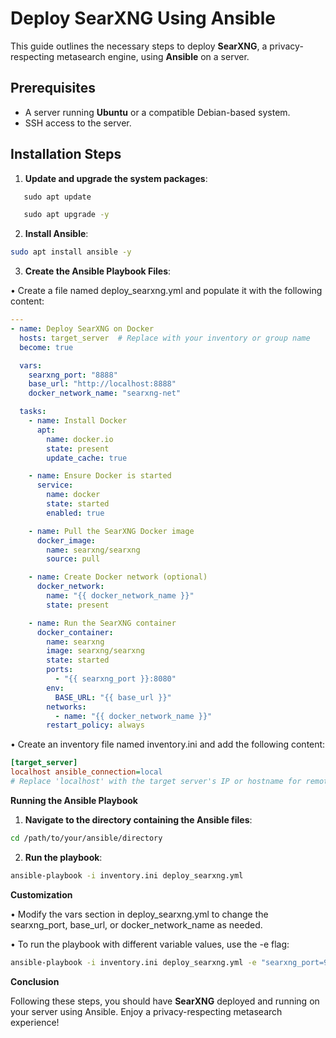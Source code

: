 # Deploy SearXNG Using Ansible

This guide outlines the necessary steps to deploy **SearXNG**, a privacy-respecting metasearch engine, using **Ansible** on a server.

## Prerequisites

- A server running **Ubuntu** or a compatible Debian-based system.
- SSH access to the server.

## Installation Steps

1. **Update and upgrade the system packages**:

``` bash
   sudo apt update

   sudo apt upgrade -y
```

2. **Install Ansible**:
   
``` bash
sudo apt install ansible -y
```

   
3. **Create the Ansible Playbook Files**:

• Create a file named deploy_searxng.yml and populate it with the following content:
   

``` yaml
---
- name: Deploy SearXNG on Docker
  hosts: target_server  # Replace with your inventory or group name
  become: true

  vars:
    searxng_port: "8888"
    base_url: "http://localhost:8888"
    docker_network_name: "searxng-net"

  tasks:
    - name: Install Docker
      apt:
        name: docker.io
        state: present
        update_cache: true

    - name: Ensure Docker is started
      service:
        name: docker
        state: started
        enabled: true

    - name: Pull the SearXNG Docker image
      docker_image:
        name: searxng/searxng
        source: pull

    - name: Create Docker network (optional)
      docker_network:
        name: "{{ docker_network_name }}"
        state: present

    - name: Run the SearXNG container
      docker_container:
        name: searxng
        image: searxng/searxng
        state: started
        ports:
          - "{{ searxng_port }}:8080"
        env:
          BASE_URL: "{{ base_url }}"
        networks:
          - name: "{{ docker_network_name }}"
        restart_policy: always

```

• Create an inventory file named inventory.ini and add the following content:

``` ini
[target_server]
localhost ansible_connection=local
# Replace 'localhost' with the target server's IP or hostname for remote deployment.
```


**Running the Ansible Playbook**


1. **Navigate to the directory containing the Ansible files**:

``` bash
cd /path/to/your/ansible/directory
```


2. **Run the playbook**:

``` bash
ansible-playbook -i inventory.ini deploy_searxng.yml
```


**Customization**

• Modify the vars section in deploy_searxng.yml to change the searxng_port, base_url, or docker_network_name as needed.

• To run the playbook with different variable values, use the -e flag:

``` bash
ansible-playbook -i inventory.ini deploy_searxng.yml -e "searxng_port=9999 base_url=http://example.com"
```


**Conclusion**

Following these steps, you should have **SearXNG** deployed and running on your server using Ansible. Enjoy a privacy-respecting metasearch experience!


